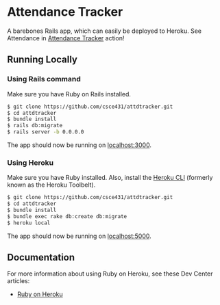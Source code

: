 # Attendance Tracker

A barebones Rails app, which can easily be deployed to Heroku. See Attendance in  [Attendance Tracker](https://numberzz.herokuapp.com/) action!

## Running Locally

### Using Rails command

Make sure you have Ruby on Rails installed.

```sh
$ git clone https://github.com/csce431/attdtracker.git
$ cd attdtracker
$ bundle install
$ rails db:migrate
$ rails server -b 0.0.0.0
```

The app should now be running on [localhost:3000](http://localhost:3000/).

### Using Heroku

Make sure you have Ruby installed.  Also, install the [Heroku CLI](https://devcenter.heroku.com/articles/heroku-cli) (formerly known as the Heroku Toolbelt).

```sh
$ git clone https://github.com/csce431/attdtracker.git
$ cd attdtracker
$ bundle install
$ bundle exec rake db:create db:migrate
$ heroku local
```

The app should now be running on [localhost:5000](http://localhost:5000/).

## Documentation

For more information about using Ruby on Heroku, see these Dev Center articles:

- [Ruby on Heroku](https://devcenter.heroku.com/categories/ruby)
